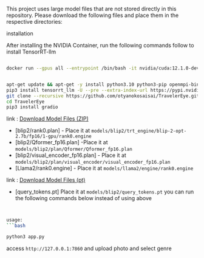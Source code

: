 This project uses large model files that are not stored directly in this repository. Please download the following files and place them in the respective directories:

installation

After installing the NVIDIA Container, run the following commands follow to install TensorRT-llm

```bash

docker run --gpus all --entrypoint /bin/bash -it nvidia/cuda:12.1.0-devel-ubuntu22.04

```

```bash

apt-get update && apt-get -y install python3.10 python3-pip openmpi-bin libopenmpi-dev git
pip3 install tensorrt_llm -U --pre --extra-index-url https://pypi.nvidia.com
git clone --recursive https://github.com/otyanokosaisai/TravelerEye.git
cd TravelerEye
pip3 install gradio

```

link : [Download Model Files (ZIP)](https://drive.google.com/file/d/1UIgEps1LL7jehNJezSvaqGDhclOHqjG-/view?usp=sharing)
- [blip2/rank0.plan] - Place it at `models/blip2/trt_engine/blip-2-opt-2.7b/fp16/1-gpu/rank0.engine`
- [blip2/Qformer_fp16.plan] -Place it at `models/blip2/plan/Qformer/Qformer_fp16.plan`
- [blip2/visual_encoder_fp16.plan] - Place it at `models/blip2/plan/visual_encoder/visual_encoder_fp16.plan`
- [Llama2/rank0.engine] - Place it at `models/llama2/engine/rank0.engine`

link : [Download Model Files (pt)](https://drive.google.com/file/d/1hI6da39QVX70ZKxbm4EQKwRzBoJevOal/view?usp=sharing)
- [query_tokens.pt] Place it at `models/blip2/query_tokens.pt`
you can run the following commands below instead of using above
```bash


usage:
```bash

python3 app.py

```
access `http://127.0.0.1:7860` and upload photo and select genre
